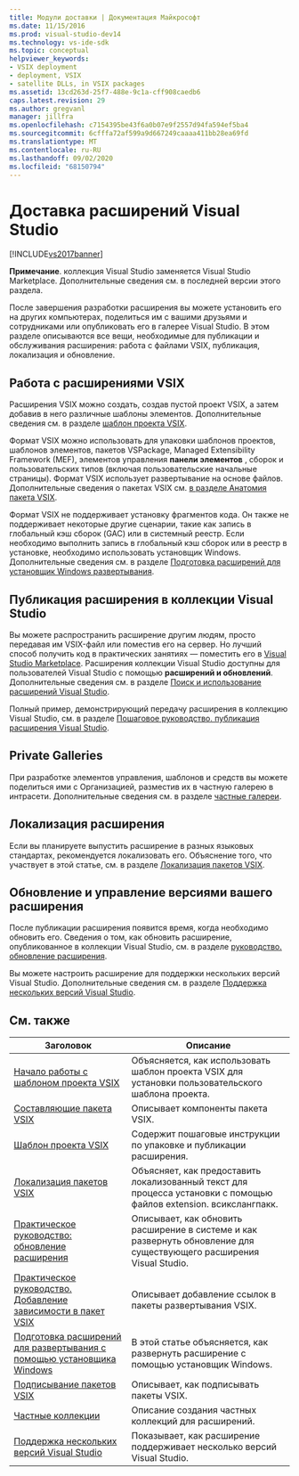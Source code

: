 ```yaml
---
title: Модули доставки | Документация Майкрософт
ms.date: 11/15/2016
ms.prod: visual-studio-dev14
ms.technology: vs-ide-sdk
ms.topic: conceptual
helpviewer_keywords:
- VSIX deployment
- deployment, VSIX
- satellite DLLs, in VSIX packages
ms.assetid: 13cd263d-25f7-488e-9c1a-cff908caedb6
caps.latest.revision: 29
ms.author: gregvanl
manager: jillfra
ms.openlocfilehash: c7154395be43f6a0b07e9f2557d94fa594ef5ba4
ms.sourcegitcommit: 6cfffa72af599a9d667249caaaa411bb28ea69fd
ms.translationtype: MT
ms.contentlocale: ru-RU
ms.lasthandoff: 09/02/2020
ms.locfileid: "68150794"
---
```

# <a name="shipping-visual-studio-extensions"></a>Доставка расширений Visual Studio
[!INCLUDE[vs2017banner](../includes/vs2017banner.md)]

**Примечание**. коллекция Visual Studio заменяется Visual Studio Marketplace. Дополнительные сведения см. в последней версии этого раздела.

После завершения разработки расширения вы можете установить его на других компьютерах, поделиться им с вашими друзьями и сотрудниками или опубликовать его в галерее Visual Studio. В этом разделе описываются все вещи, необходимые для публикации и обслуживания расширения: работа с файлами VSIX, публикация, локализация и обновление.

## <a name="working-with-vsix-extensions"></a>Работа с расширениями VSIX
 Расширения VSIX можно создать, создав пустой проект VSIX, а затем добавив в него различные шаблоны элементов. Дополнительные сведения см. в разделе [шаблон проекта VSIX](../extensibility/vsix-project-template.md).

 Формат VSIX можно использовать для упаковки шаблонов проектов, шаблонов элементов, пакетов VSPackage, Managed Extensibility Framework (MEF), элементов управления **панели элементов** , сборок и пользовательских типов (включая пользовательские начальные страницы). Формат VSIX использует развертывание на основе файлов. Дополнительные сведения о пакетах VSIX см. [в разделе Анатомия пакета VSIX](../extensibility/anatomy-of-a-vsix-package.md).

 Формат VSIX не поддерживает установку фрагментов кода. Он также не поддерживает некоторые другие сценарии, такие как запись в глобальный кэш сборок (GAC) или в системный реестр. Если необходимо выполнить запись в глобальный кэш сборок или в реестр в установке, необходимо использовать установщик Windows. Дополнительные сведения см. в разделе [Подготовка расширений для установщик Windows развертывания](../extensibility/preparing-extensions-for-windows-installer-deployment.md).

## <a name="publishing-your-extension-to-the-visual-studio-gallery"></a>Публикация расширения в коллекции Visual Studio
 Вы можете распространить расширение другим людям, просто передавая им VSIX-файл или поместив его на сервер. Но лучший способ получить код в практических занятиях — поместить его в [Visual Studio Marketplace](https://marketplace.visualstudio.com/). Расширения коллекции Visual Studio доступны для пользователей Visual Studio с помощью **расширений и обновлений**. Дополнительные сведения см. в разделе [Поиск и использование расширений Visual Studio](../ide/finding-and-using-visual-studio-extensions.md).

 Полный пример, демонстрирующий передачу расширения в коллекцию Visual Studio, см. в разделе [Пошаговое руководство. публикация расширения Visual Studio](../extensibility/walkthrough-publishing-a-visual-studio-extension.md).

## <a name="private-galleries"></a>Private Galleries
 При разработке элементов управления, шаблонов и средств вы можете поделиться ими с Организацией, разместив их в частную галерею в интрасети. Дополнительные сведения см. в разделе [частные галереи](../extensibility/private-galleries.md).

## <a name="localizing-your-extension"></a>Локализация расширения
 Если вы планируете выпустить расширение в разных языковых стандартах, рекомендуется локализовать его. Объяснение того, что участвует в этой статье, см. в разделе [Локализация пакетов VSIX](../extensibility/localizing-vsix-packages.md).

## <a name="updating-and-versioning-your-extension"></a>Обновление и управление версиями вашего расширения
 После публикации расширения появится время, когда необходимо обновить его. Сведения о том, как обновить расширение, опубликованное в коллекции Visual Studio, см. в разделе [руководство. обновление расширения](../extensibility/how-to-update-a-visual-studio-extension.md).

 Вы можете настроить расширение для поддержки нескольких версий Visual Studio. Дополнительные сведения см. в разделе [Поддержка нескольких версий Visual Studio](../extensibility/supporting-multiple-versions-of-visual-studio.md).

## <a name="related-topics"></a>См. также

|Заголовок|Описание|
|-----------|-----------------|
|[Начало работы с шаблоном проекта VSIX](../extensibility/getting-started-with-the-vsix-project-template.md)|Объясняется, как использовать шаблон проекта VSIX для установки пользовательского шаблона проекта.|
|[Составляющие пакета VSIX](../extensibility/anatomy-of-a-vsix-package.md)|Описывает компоненты пакета VSIX.|
|[Шаблон проекта VSIX](../extensibility/vsix-project-template.md)|Содержит пошаговые инструкции по упаковке и публикации расширения.|
|[Локализация пакетов VSIX](../extensibility/localizing-vsix-packages.md)|Объясняет, как предоставить локализованный текст для процесса установки с помощью файлов extension. всикслангпакк.|
|[Практическое руководство: обновление расширения](../extensibility/how-to-update-a-visual-studio-extension.md)|Описывает, как обновить расширение в системе и как развернуть обновление для существующего расширения Visual Studio.|
|[Практическое руководство. Добавление зависимости в пакет VSIX](../extensibility/how-to-add-a-dependency-to-a-vsix-package.md)|Описывает добавление ссылок в пакеты развертывания VSIX.|
|[Подготовка расширений для развертывания с помощью установщика Windows](../extensibility/preparing-extensions-for-windows-installer-deployment.md)|В этой статье объясняется, как развернуть расширение с помощью установщик Windows.|
|[Подписывание пакетов VSIX](../extensibility/signing-vsix-packages.md)|Описывает, как подписывать пакеты VSIX.|
|[Частные коллекции](../extensibility/private-galleries.md)|Описание создания частных коллекций для расширений.|
|[Поддержка нескольких версий Visual Studio](../extensibility/supporting-multiple-versions-of-visual-studio.md)|Показывает, как расширение поддерживает несколько версий Visual Studio.|
